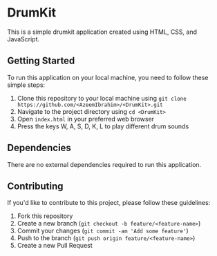 # DrumKit

This is a simple drumkit application created using HTML, CSS, and JavaScript.

## Getting Started

To run this application on your local machine, you need to follow these simple steps:

1. Clone this repository to your local machine using `git clone https://github.com/<AzeemIbrahim>/<DrumKit>.git`
2. Navigate to the project directory using `cd <DrumKit>`
3. Open `index.html` in your preferred web browser
4. Press the keys W, A, S, D, K, L to play different drum sounds

## Dependencies

There are no external dependencies required to run this application.

## Contributing

If you'd like to contribute to this project, please follow these guidelines:

1. Fork this repository
2. Create a new branch (`git checkout -b feature/<feature-name>`)
3. Commit your changes (`git commit -am 'Add some feature'`)
4. Push to the branch (`git push origin feature/<feature-name>`)
5. Create a new Pull Request
